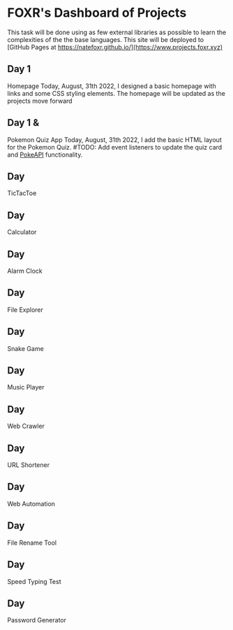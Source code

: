 # FOXR's Dashboard of Projects
This task will be done using as few external libraries as possible to learn the complexities of the the base languages.
This site will be deployed to [GitHub Pages at https://natefoxr.github.io/](https://www.projects.foxr.xyz)

## Day 1
Homepage
Today, August, 31th 2022, I designed a basic homepage with links and some CSS styling elements. The homepage will be updated as the projects move forward

## Day 1 & 
Pokemon Quiz App
Today, August, 31th 2022, I add the basic HTML layout for the Pokemon Quiz. #TODO: Add event listeners to update the quiz card and [PokeAPI](https://pokeapi.co/) functionality.

## Day 
TicTacToe

## Day 
Calculator

## Day 
Alarm Clock

## Day 
File Explorer

## Day 
Snake Game

## Day 
Music Player

## Day 
Web Crawler

## Day 
URL Shortener

## Day 
Web Automation

## Day 
File Rename Tool

## Day 
Speed Typing Test

## Day 
Password Generator
